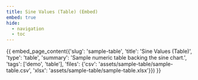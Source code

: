 ```yaml
---
title: Sine Values (Table) (Embed)
embed: true
hide:
  - navigation
  - toc
---
```


<div data-embed="true">
{{ embed_page_content({'slug': 'sample-table', 'title': 'Sine Values (Table)', 'type': 'table', 'summary': 'Sample numeric table backing the sine chart.', 'tags': ['demo', 'table'], 'files': {'csv': 'assets/sample-table/sample-table.csv', 'xlsx': 'assets/sample-table/sample-table.xlsx'}}) }}
</div>
